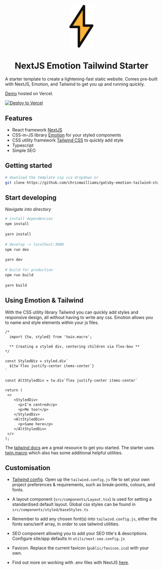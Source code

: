 <p align="center">
  <img alt="Starter Logo" src="./public/icon.png" width="80" />
</p>
<h1 align="center">
  NextJS Emotion Tailwind Starter
</h1>

A starter template to create a lightening-fast static website. Comes pre-built with NextJS, Emotion, and Tailwind to get you up and running quickly.

[Demo](https://nextjs-emotion-tailwind-starter.vercel.app/) hosted on Vercel.

[![Deploy to Vercel](/button)](https://vercel.com/import/project?template=https://github.com/chrismwilliams/nextjs-emotion-tailwind-starter)

## Features

- React framework [NextJS](https://www.nextjs.org/)
- CSS-in-JS library [Emotion](https://emotion.sh/) for your styled components
- CSS utility framework [Tailwind CSS](https://tailwindcss.com/docs/what-is-tailwind/) to quickly add style
- Typescript
- Simple SEO

## Getting started

```sh
# download the template zip via dropdown or
git clone https://github.com/chrismwilliams/gatsby-emotion-tailwind-starter.git
```

## Start developing

_Navigate into directory_

```sh
# install dependencies
npm install

yarn install

# develop -> localhost:3000
npm run dev

yarn dev

# build for production
npm run build

yarn build
```

## Using Emotion & Tailwind

With the CSS utility library Tailwind you can quickly add styles and responsive design, all without having to write any css. Emotion allows you to name and style elements within your js files.

```JSX
/*
  import {tw, styled} from 'twin.macro';

  ** Creating a styled div, centering children via flex-box **
*/

const StyledDiv = styled.div`
  ${tw`flex justify-center items-center`}
`

const AltStyledDiv = tw.div`flex justify-center items-center`

return (
 <>
    <StyledDiv>
      <p>I'm centred</p>
      <p>Me too!</p>
    </StyledDiv>
    <AltStyledDiv>
      <p>Same here</p>
    </AltStyledDiv>
 </>
);
```

The [tailwind docs](https://tailwindcss.com) are a great resource to get you started. The starter uses [twin.macro](https://github.com/ben-rogerson/twin.macro) which also has some additional helpful utilities.

## Customisation

- [Tailwind config](https://tailwindcss.com/docs/configuration). Open up the `tailwind.config.js` file to set your own project preferences & requirements, such as break-points, colours, and fonts.

- A layout component (`src/components/Layout.tsx`) is used for setting a standardised default layout. Global css styles can be found in `src/components/styled/baseStyles.ts`

- Remember to add any chosen font(s) into `tailwind.config.js`, either the fonts sans/serif array, in order to use tailwind utilities.

- SEO component allowing you to add your SEO title's & descriptions. Configure site/app defaults in `utils/next-seo.config.js`

- Favicon. Replace the current favicon (`public/favicon.ico`) with your own.

- Find out more on working with .env files with NextJS [here](https://nextjs.org/docs/basic-features/environment-variables).
